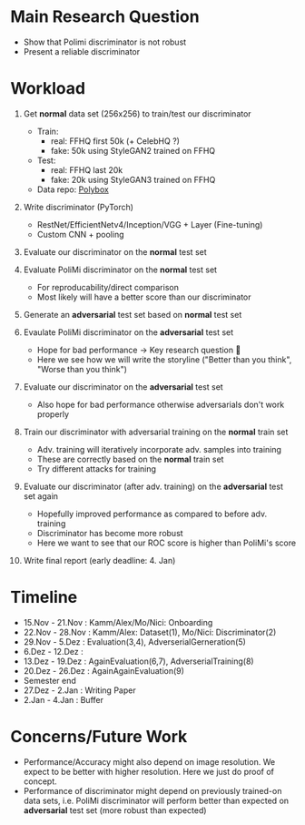 # Main Research Question

- Show that Polimi discriminator is not robust
- Present a reliable discriminator

# Workload

1. Get **normal** data set (256x256) to train/test our discriminator
	- Train:
		- real: FFHQ first 50k (+ CelebHQ ?)
		- fake: 50k using StyleGAN2 trained on FFHQ
	- Test:
		- real: FFHQ last 20k 
		- fake: 20k using StyleGAN3 trained on FFHQ
	- Data repo: [Polybox](https://polybox.ethz.ch/index.php/s/V3WwMQ3wnrW6rGN)
	
2. Write discriminator (PyTorch)
	- RestNet/EfficientNetv4/Inception/VGG + Layer (Fine-tuning)
	- Custom CNN + pooling
	
3. Evaluate our discriminator on the **normal** test set

4. Evaluate PoliMi discriminator on the **normal** test set
	- For reproducability/direct comparison
	- Most likely will have a better score than our discriminator
	
5. Generate an **adversarial** test set based on **normal** test set

6. Evaulate PoliMi discriminator on the **adversarial** test set
	- Hope for bad performance -> Key research question 😬
	- Here we see how we will write the storyline ("Better than you think", "Worse than you think")

7. Evaluate our discriminator on the **adversarial** test set
	- Also hope for bad performance otherwise adversarials don't work properly

8. Train our discriminator with adversarial training on the **normal** train set
	- Adv. training will iteratively incorporate adv. samples into training
	- These are correctly based on the **normal** train set
	- Try different attacks for training

9. Evaluate our discriminator (after adv. training) on the **adversarial** test set again
	- Hopefully improved performance as compared to before adv. training
	- Discriminator has become more robust 
	- Here we want to see that our ROC score is higher than PoliMi's score

10. Write final report (early deadline: 4. Jan)


# Timeline

- 15.Nov - 21.Nov : Kamm/Alex/Mo/Nici: Onboarding
- 22.Nov - 28.Nov : Kamm/Alex: Dataset(1), Mo/Nici: Discriminator(2)
- 29.Nov - 5.Dez  : Evaluation(3,4), AdverserialGerneration(5)
- 6.Dez  - 12.Dez : 
- 13.Dez - 19.Dez : AgainEvaluation(6,7), AdverserialTraining(8)
- 20.Dez - 26.Dez : AgainAgainEvaluation(9)
- Semester end
- 27.Dez - 2.Jan  : Writing Paper
- 2.Jan  - 4.Jan  : Buffer



# Concerns/Future Work

- Performance/Accuracy might also depend on image resolution. We expect to be better with higher resolution. Here we just do proof of concept.
- Performance of discriminator might depend on previously trained-on data sets, i.e. PoliMi discriminator will perform better than expected on **adversarial** test set (more robust than expected)
	






